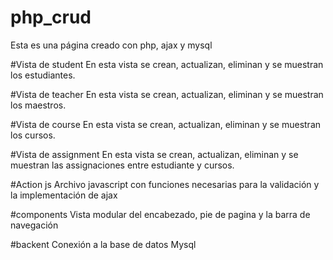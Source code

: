 # php_crud
Esta es una página creado con php, ajax y mysql

#Vista de student
En esta vista se crean, actualizan, eliminan y se muestran los estudiantes.


#Vista de teacher
En esta vista se crean, actualizan, eliminan y se muestran los maestros.


#Vista de course
En esta vista se crean, actualizan, eliminan y se muestran los cursos.


#Vista de assignment
En esta vista se crean, actualizan, eliminan y se muestran las assignaciones entre estudiante y cursos.

#Action js
Archivo javascript con funciones necesarias para la validación y la implementación de ajax

#components
Vista modular del encabezado, pie de pagina y la barra de navegación

#backent
Conexión a la base de datos Mysql


